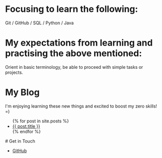#  Focusing to learn the following:
Git /
GitHub /
SQL / 
Python /
Java 
# My expectations from learning and practising the above mentioned:
Orient in basic terminology, be able to proceed with simple tasks or projects.
# My Blog
I'm enjoying learning these new things and excited to boost my zero skills! =) 
<ul> 
       {% for post in site.posts %} 
       <li> 
       <a href="{{ post.url }}">{{ post.title }}</a> 
       </li> 
       {% endfor %} 
</ul> 
# Get in Touch
<ul>
<li> <a href="https://github.com/{{ site.github_snowsmoonjupiter
       }}">GitHub</a></li>
</ul>
